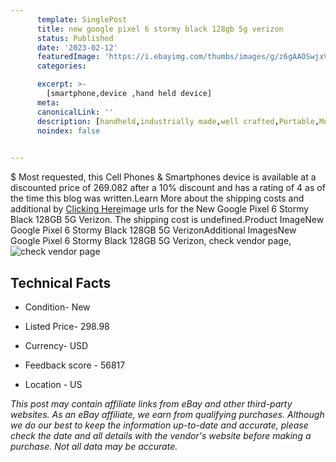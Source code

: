 ```yaml
---
      template: SinglePost
      title: new google pixel 6 stormy black 128gb 5g verizon
      status: Published
      date: '2023-02-12'
      featuredImage: 'https://i.ebayimg.com/thumbs/images/g/z6gAAOSwjxVjmRUS/s-l225.jpg'
      categories: 

      excerpt: >-
        [smartphone,device ,hand held device]
      meta:
      canonicalLink: ''
      description: [handheld,industrially made,well crafted,Portable,Mobile,Compact,Convenient,Lightweight,Maneuverable,Man-portable,Miniature,Carriable,Hand-held,Light,Holdable,Transportable,Mobile device,Pocket-sized,On-the-go,Wireless,Cordless,Compact size,Convenient size, smartphone,device ,hand held device]
      noindex: false

        
---
```

$
    Most requested, this Cell Phones & Smartphones device is available at a discounted price of 269.082 after a 10% discount and has a rating of 4 as of the time this blog was written.Learn More about the shipping costs and additional by [Clicking Here](https://www.ebay.com/itm/185697512428?hash=item2b3c6f2bec%3Ag%3Az6gAAOSwjxVjmRUS&mkevt=1&mkcid=1&mkrid=711-53200-19255-0&campid=%253CePNCampaignId%253E&customid=%253CreferenceId%253E&toolid=10049)image urls for the New Google Pixel 6 Stormy Black 128GB 5G Verizon. The shipping cost is undefined.Product ImageNew Google Pixel 6 Stormy Black 128GB 5G VerizonAdditional ImagesNew Google Pixel 6 Stormy Black 128GB 5G Verizon, check vendor page, ![check vendor page](https://origin-galleryplus.ebayimg.com/ws/web/185697512428_2_0_1/225x225.jpg,https://origin-galleryplus.ebayimg.com/ws/web/185697512428_3_0_1/225x225.jpg,https://origin-galleryplus.ebayimg.com/ws/web/185697512428_4_0_1/225x225.jpg,https://origin-galleryplus.ebayimg.com/ws/web/185697512428_5_0_1/225x225.jpg,https://origin-galleryplus.ebayimg.com/ws/web/185697512428_6_0_1/225x225.jpg,https://origin-galleryplus.ebayimg.com/ws/web/185697512428_7_0_1/225x225.jpg,https://origin-galleryplus.ebayimg.com/ws/web/185697512428_8_0_1/225x225.jpg,https://origin-galleryplus.ebayimg.com/ws/web/185697512428_9_0_1/225x225.jpg)
    
    

 ## Technical Facts 



     
      

 - Condition- New 


      

 - Listed Price- 298.98 


      

 - Currency- USD 


      

 - Feedback score - 56817 


      

 - Location - US 


      
      

 *_This post may contain affiliate links from eBay and other third-party websites. As an eBay affiliate, we earn from qualifying purchases. Although we do our best to keep the information up-to-date and accurate, please check the date and all details with the vendor's website before making a purchase. Not all data may be accurate._*



    
    
    
    
    